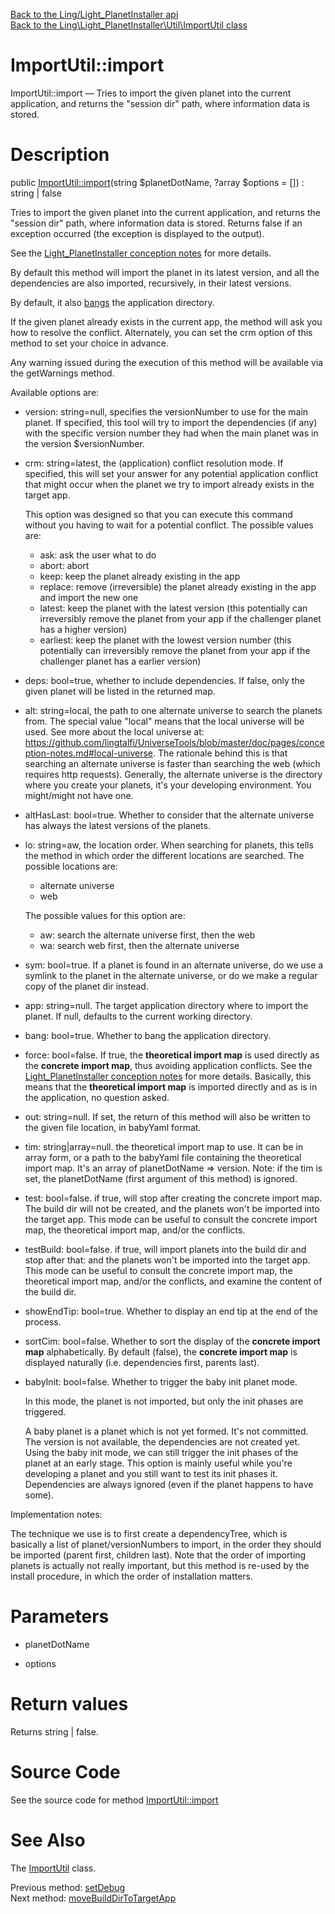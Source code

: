 [Back to the Ling/Light_PlanetInstaller api](https://github.com/lingtalfi/Light_PlanetInstaller/blob/master/doc/api/Ling/Light_PlanetInstaller.md)<br>
[Back to the Ling\Light_PlanetInstaller\Util\ImportUtil class](https://github.com/lingtalfi/Light_PlanetInstaller/blob/master/doc/api/Ling/Light_PlanetInstaller/Util/ImportUtil.md)


ImportUtil::import
================



ImportUtil::import — Tries to import the given planet into the current application, and returns the "session dir" path, where information data is stored.




Description
================


public [ImportUtil::import](https://github.com/lingtalfi/Light_PlanetInstaller/blob/master/doc/api/Ling/Light_PlanetInstaller/Util/ImportUtil/import.md)(string $planetDotName, ?array $options = []) : string | false




Tries to import the given planet into the current application, and returns the "session dir" path, where information data is stored.
Returns false if an exception occurred (the exception is displayed to the output).


See the [Light_PlanetInstaller conception notes](https://github.com/lingtalfi/Light_PlanetInstaller/blob/master/doc/pages/conception-notes.md) for more details.


By default this method will import the planet in its latest version, and all the dependencies are also imported, recursively, in their latest versions.

By default, it also [bangs](https://github.com/lingtalfi/UniverseTools/blob/master/doc/pages/nomenclature.md#bang) the application directory.


If the given planet already exists in the current app, the method will ask you how to resolve the conflict.
Alternately, you can set the crm option of this method to set your choice in advance.

Any warning issued during the execution of this method will be available via the getWarnings method.


Available options are:

- version: string=null, specifies the versionNumber to use for the main planet. If specified, this tool will try to import
     the dependencies (if any) with the specific version number they had when the main planet was in the version $versionNumber.

- crm: string=latest, the (application) conflict resolution mode. If specified, this will set your answer for any potential application conflict that might occur when
     the planet we try to import already exists in the target app.

     This option was designed so that you can execute this command without you having to wait for a potential conflict. The possible values are:

     - ask: ask the user what to do
     - abort: abort
     - keep: keep the planet already existing in the app
     - replace: remove (irreversible) the planet already existing in the app and import the new one
     - latest: keep the planet with the latest version (this potentially can irreversibly remove the planet from your app if the challenger planet has a higher version)
     - earliest: keep the planet with the lowest version number  (this potentially can irreversibly remove the planet from your app if the challenger planet has a earlier version)


- deps: bool=true, whether to include dependencies. If false, only the given planet will be listed in the returned map.
- alt: string=local, the path to one alternate universe to search the planets from.
     The special value "local" means that the local universe will be used.
     See more about the local universe at: https://github.com/lingtalfi/UniverseTools/blob/master/doc/pages/conception-notes.md#local-universe.
     The rationale behind this is that searching an alternate universe is faster than searching the web (which requires http requests).
     Generally, the alternate universe is the directory where you create your planets, it's your developing environment.
     You might/might not have one.

- altHasLast: bool=true. Whether to consider that the alternate universe has always the latest versions of the planets.
- lo: string=aw, the location order. When searching for planets, this tells the method in which order the different locations are searched.
    The possible locations are:
    - alternate universe
    - web

    The possible values for this option are:
    - aw: search the alternate universe first, then the web
    - wa: search web first, then the alternate universe


- sym: bool=true. If a planet is found in an alternate universe, do we use a symlink to the planet in the alternate universe, or
     do we make a regular copy of the planet dir instead.
- app: string=null. The target application directory where to import the planet. If null, defaults to the current working directory.
- bang: bool=true. Whether to bang the application directory.
- force: bool=false. If true, the **theoretical import map** is used directly as the **concrete import map**, thus avoiding application conflicts.
     See the [Light_PlanetInstaller conception notes](https://github.com/lingtalfi/Light_PlanetInstaller/blob/master/doc/pages/conception-notes.md) for more details.
     Basically, this means that the **theoretical import map** is imported directly and as is in the application, no question asked.

- out: string=null. If set, the return of this method will also be written to the given file location, in babyYaml format.
- tim: string|array=null. the theoretical import map to use.
     It can be in array form, or a path to the babyYaml file containing the theoretical import map.
     It's an array of planetDotName => version.
     Note: if the tim is set, the planetDotName (first argument of this method) is ignored.
- test: bool=false. if true, will stop after creating the concrete import map. The build dir will not be created, and the planets won't be imported
     into the target app. This mode can be useful to consult the concrete import map, the theoretical import map, and/or the conflicts.
- testBuild: bool=false. if true, will import planets into the build dir and stop after that: and the planets won't be imported into the target app.
     This mode can be useful to consult the concrete import map, the theoretical import map, and/or the conflicts, and examine the content of the build dir.
- showEndTip: bool=true. Whether to display an end tip at the end of the process.
- sortCim: bool=false. Whether to sort the display of the **concrete import map** alphabetically. By default (false), the **concrete import map**
     is displayed naturally (i.e. dependencies first, parents last).
- babyInit: bool=false. Whether to trigger the baby init planet mode.

     In this mode, the planet is not imported, but only the init phases are triggered.

     A baby planet is a planet which is not yet formed. It's not committed. The version is not available, the dependencies are not created yet.
     Using the baby init mode, we can still trigger the init phases of the planet at an early stage.
     This option is mainly useful while you're developing a planet and you still want to test its init phases it.
     Dependencies are always ignored (even if the planet happens to have some).






Implementation notes:

The technique we use is to first create a dependencyTree, which is basically a list of planet/versionNumbers to import, in the order
they should be imported (parent first, children last).
Note that the order of importing planets is actually not really important, but this method is re-used by the install procedure, in which
the order of installation matters.




Parameters
================


- planetDotName

    

- options

    


Return values
================

Returns string | false.








Source Code
===========
See the source code for method [ImportUtil::import](https://github.com/lingtalfi/Light_PlanetInstaller/blob/master/Util/ImportUtil.php#L233-L532)


See Also
================

The [ImportUtil](https://github.com/lingtalfi/Light_PlanetInstaller/blob/master/doc/api/Ling/Light_PlanetInstaller/Util/ImportUtil.md) class.

Previous method: [setDebug](https://github.com/lingtalfi/Light_PlanetInstaller/blob/master/doc/api/Ling/Light_PlanetInstaller/Util/ImportUtil/setDebug.md)<br>Next method: [moveBuildDirToTargetApp](https://github.com/lingtalfi/Light_PlanetInstaller/blob/master/doc/api/Ling/Light_PlanetInstaller/Util/ImportUtil/moveBuildDirToTargetApp.md)<br>

